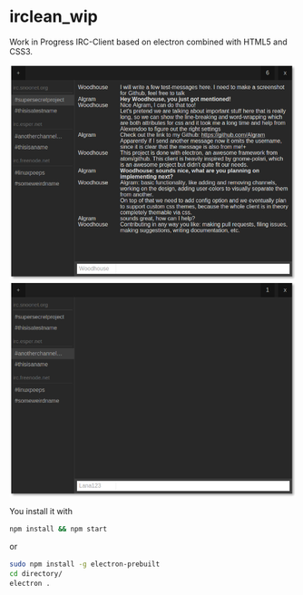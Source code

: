 # irclean_wip

Work in Progress IRC-Client based on electron combined with HTML5 and CSS3.

![Image](screenshots/1.png)
![Image](screenshots/3.png)

You install it with
```bash
npm install && npm start
```
or

```bash
sudo npm install -g electron-prebuilt
cd directory/
electron .
```
